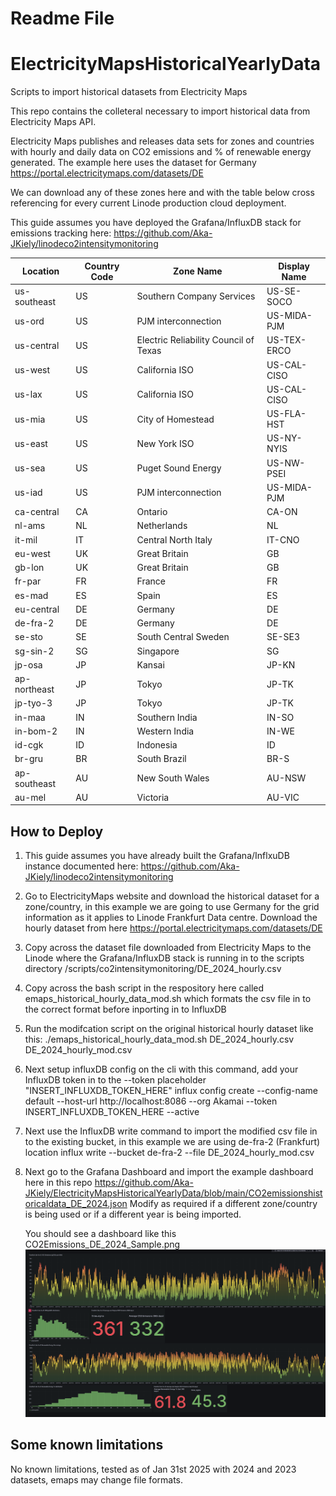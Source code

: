 
# Readme File 

# ElectricityMapsHistoricalYearlyData
Scripts to import historical datasets from Electricity Maps 
    


This repo contains the colleteral necessary to import historical data from Electricity Maps API. 

Electricity Maps publishes and releases data sets for zones and countries with hourly and daily data on CO2 emissions and % of renewable energy generated. 
The example here uses the dataset for Germany https://portal.electricitymaps.com/datasets/DE 

We can download any of these zones here and with the table below cross referencing for every current Linode production cloud deployment. 

This guide assumes you have deployed the Grafana/InfluxDB stack for emissions tracking here: https://github.com/Aka-JKiely/linodeco2intensitymonitoring 

| Location       | Country Code | Zone Name                          | Display Name   |
|----------------|--------------|------------------------------------|----------------|
| us-southeast   | US           | Southern Company Services          | US-SE-SOCO     |
| us-ord         | US           | PJM interconnection                | US-MIDA-PJM    |
| us-central     | US           | Electric Reliability Council of Texas | US-TEX-ERCO |
| us-west        | US           | California ISO                     | US-CAL-CISO    |
| us-lax         | US           | California ISO                     | US-CAL-CISO    |
| us-mia         | US           | City of Homestead                  | US-FLA-HST     |
| us-east        | US           | New York ISO                       | US-NY-NYIS     |
| us-sea         | US           | Puget Sound Energy                 | US-NW-PSEI     |
| us-iad         | US           | PJM interconnection                | US-MIDA-PJM    |
| ca-central     | CA           | Ontario                            | CA-ON          |
| nl-ams         | NL           | Netherlands                        | NL             |
| it-mil         | IT           | Central North Italy                | IT-CNO         |
| eu-west        | UK           | Great Britain                      | GB             |
| gb-lon         | UK           | Great Britain                      | GB             |
| fr-par         | FR           | France                             | FR             |
| es-mad         | ES           | Spain                              | ES             |
| eu-central     | DE           | Germany                            | DE             |
| de-fra-2       | DE           | Germany                            | DE             |
| se-sto         | SE           | South Central Sweden               | SE-SE3         |
| sg-sin-2       | SG           | Singapore                          | SG             |
| jp-osa         | JP           | Kansai                             | JP-KN          |
| ap-northeast   | JP           | Tokyo                              | JP-TK          |
| jp-tyo-3       | JP           | Tokyo                              | JP-TK          |
| in-maa         | IN           | Southern India                     | IN-SO          |
| in-bom-2       | IN           | Western India                      | IN-WE          |
| id-cgk         | ID           | Indonesia                          | ID             |
| br-gru         | BR           | South Brazil                       | BR-S           |
| ap-southeast   | AU           | New South Wales                    | AU-NSW         |
| au-mel         | AU           | Victoria                           | AU-VIC         |






## How to Deploy 

1. This guide assumes you have already built the Grafana/InflxuDB instance documented here: https://github.com/Aka-JKiely/linodeco2intensitymonitoring 
2. Go to ElectricityMaps website and download the historical dataset for a zone/country, in this example we are going to use Germany for the grid information as it applies to Linode Frankfurt Data centre. Download the hourly dataset from here https://portal.electricitymaps.com/datasets/DE
3. Copy across the dataset file downloaded from Electricity Maps to the Linode where the Grafana/InfluxDB stack is running in to the scripts directory /scripts/co2intensitymonitoring/DE_2024_hourly.csv
4. Copy across the bash script in the respository here called emaps_historical_hourly_data_mod.sh which formats the csv file in to the correct format before inporting in to InfluxDB
5. Run the modifcation script on the original historical hourly dataset like this:
   ./emaps_historical_hourly_data_mod.sh DE_2024_hourly.csv DE_2024_hourly_mod.csv
7. Next setup influxDB config on the cli with this command, add your InfluxDB token in to the --token placeholder "INSERT_INFLUXDB_TOKEN_HERE"
   influx config create --config-name default   --host-url http://localhost:8086   --org Akamai   --token INSERT_INFLUXDB_TOKEN_HERE   --active
8. Next use the InfluxDB write command to import the modified csv file in to the existing bucket, in this example we are using de-fra-2 (Frankfurt) location
   influx write --bucket de-fra-2 --file DE_2024_hourly_mod.csv
9. Next go to the Grafana Dashboard and import the example dashboard here in this repo https://github.com/Aka-JKiely/ElectricityMapsHistoricalYearlyData/blob/main/CO2emissionshistoricaldata_DE_2024.json
   Modify as required if a different zone/country is being used or if a different year is being imported. 

   You should see a dashboard like this 
   CO2Emissions_DE_2024_Sample.png
   ![Alt text](CO2Emissions_DE_2024_Sample.png)


## Some known limitations 

No known limitations, tested as of Jan 31st 2025 with 2024 and 2023 datasets, emaps may change file formats. 




